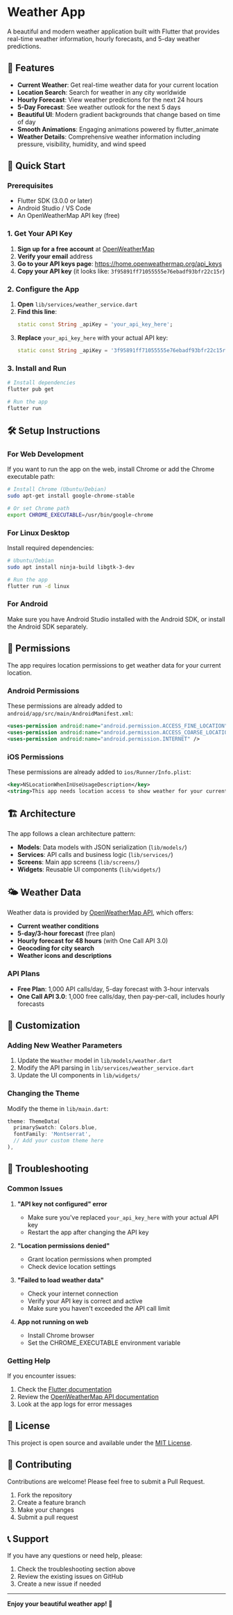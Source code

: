 # Weather App

A beautiful and modern weather application built with Flutter that provides real-time weather information, hourly forecasts, and 5-day weather predictions.

## 🌟 Features

- **Current Weather**: Get real-time weather data for your current location
- **Location Search**: Search for weather in any city worldwide
- **Hourly Forecast**: View weather predictions for the next 24 hours
- **5-Day Forecast**: See weather outlook for the next 5 days
- **Beautiful UI**: Modern gradient backgrounds that change based on time of day
- **Smooth Animations**: Engaging animations powered by flutter_animate
- **Weather Details**: Comprehensive weather information including pressure, visibility, humidity, and wind speed

## 🚀 Quick Start

### Prerequisites

- Flutter SDK (3.0.0 or later)
- Android Studio / VS Code
- An OpenWeatherMap API key (free)

### 1. Get Your API Key

1. **Sign up for a free account** at [OpenWeatherMap](https://openweathermap.org/api)
2. **Verify your email** address
3. **Go to your API keys page**: https://home.openweathermap.org/api_keys
4. **Copy your API key** (it looks like: `3f95891ff71055555e76ebadf93bfr22c15r`)

### 2. Configure the App

1. **Open** `lib/services/weather_service.dart`
2. **Find this line**:
   ```dart
   static const String _apiKey = 'your_api_key_here';
   ```
3. **Replace** `your_api_key_here` with your actual API key:
   ```dart
   static const String _apiKey = '3f95891ff71055555e76ebadf93bfr22c15r';
   ```

### 3. Install and Run

```bash
# Install dependencies
flutter pub get

# Run the app
flutter run
```

## 🛠️ Setup Instructions

### For Web Development

If you want to run the app on the web, install Chrome or add the Chrome executable path:

```bash
# Install Chrome (Ubuntu/Debian)
sudo apt-get install google-chrome-stable

# Or set Chrome path
export CHROME_EXECUTABLE=/usr/bin/google-chrome
```

### For Linux Desktop

Install required dependencies:

```bash
# Ubuntu/Debian
sudo apt install ninja-build libgtk-3-dev

# Run the app
flutter run -d linux
```

### For Android

Make sure you have Android Studio installed with the Android SDK, or install the Android SDK separately.

## 📱 Permissions

The app requires location permissions to get weather data for your current location.

### Android Permissions

These permissions are already added to `android/app/src/main/AndroidManifest.xml`:

```xml
<uses-permission android:name="android.permission.ACCESS_FINE_LOCATION" />
<uses-permission android:name="android.permission.ACCESS_COARSE_LOCATION" />
<uses-permission android:name="android.permission.INTERNET" />
```

### iOS Permissions

These permissions are already added to `ios/Runner/Info.plist`:

```xml
<key>NSLocationWhenInUseUsageDescription</key>
<string>This app needs location access to show weather for your current location.</string>
```

## 🏗️ Architecture

The app follows a clean architecture pattern:

- **Models**: Data models with JSON serialization (`lib/models/`)
- **Services**: API calls and business logic (`lib/services/`)
- **Screens**: Main app screens (`lib/screens/`)
- **Widgets**: Reusable UI components (`lib/widgets/`)

## 🌤️ Weather Data

Weather data is provided by [OpenWeatherMap API](https://openweathermap.org/api), which offers:

- **Current weather conditions**
- **5-day/3-hour forecast** (free plan)
- **Hourly forecast for 48 hours** (with One Call API 3.0)
- **Geocoding for city search**
- **Weather icons and descriptions**

### API Plans

- **Free Plan**: 1,000 API calls/day, 5-day forecast with 3-hour intervals
- **One Call API 3.0**: 1,000 free calls/day, then pay-per-call, includes hourly forecasts

## 🎨 Customization

### Adding New Weather Parameters

1. Update the `Weather` model in `lib/models/weather.dart`
2. Modify the API parsing in `lib/services/weather_service.dart`
3. Update the UI components in `lib/widgets/`

### Changing the Theme

Modify the theme in `lib/main.dart`:

```dart
theme: ThemeData(
  primarySwatch: Colors.blue,
  fontFamily: 'Montserrat',
  // Add your custom theme here
),
```

## 🐛 Troubleshooting

### Common Issues

1. **"API key not configured" error**
   - Make sure you've replaced `your_api_key_here` with your actual API key
   - Restart the app after changing the API key

2. **"Location permissions denied"**
   - Grant location permissions when prompted
   - Check device location settings

3. **"Failed to load weather data"**
   - Check your internet connection
   - Verify your API key is correct and active
   - Make sure you haven't exceeded the API call limit

4. **App not running on web**
   - Install Chrome browser
   - Set the CHROME_EXECUTABLE environment variable

### Getting Help

If you encounter issues:

1. Check the [Flutter documentation](https://flutter.dev/docs)
2. Review the [OpenWeatherMap API documentation](https://openweathermap.org/api)
3. Look at the app logs for error messages

## 📄 License

This project is open source and available under the [MIT License](LICENSE).

## 🤝 Contributing

Contributions are welcome! Please feel free to submit a Pull Request.

1. Fork the repository
2. Create a feature branch
3. Make your changes
4. Submit a pull request

## 📞 Support

If you have any questions or need help, please:

1. Check the troubleshooting section above
2. Review the existing issues on GitHub
3. Create a new issue if needed

---

**Enjoy your beautiful weather app! 🌈**
